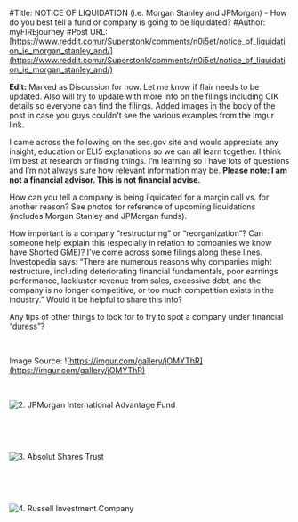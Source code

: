 #Title: NOTICE OF LIQUIDATION (i.e. Morgan Stanley and JPMorgan) - How do you best tell a fund or company is going to be liquidated?
#Author: myFIREjourney
#Post URL: [https://www.reddit.com/r/Superstonk/comments/n0i5et/notice_of_liquidation_ie_morgan_stanley_and/](https://www.reddit.com/r/Superstonk/comments/n0i5et/notice_of_liquidation_ie_morgan_stanley_and/)


**Edit:** Marked as Discussion for now. Let me know if flair needs to be updated. Also will try to update with more info on the filings including CIK details so everyone can find the filings. Added images in the body of the post in case you guys couldn't see the various examples from the Imgur link.

I came across the following on the sec.gov site and would appreciate any insight, education or ELI5 explanations so we can all learn together. I think I’m best at research or finding things. I’m learning so I have lots of questions and I’m not always sure how relevant information may be. **Please note: I am not a financial advisor. This is not financial advise.**

How can you tell a company is being liquidated for a margin call vs. for another reason? See photos for reference of upcoming liquidations (includes Morgan Stanley and JPMorgan funds).

How important is a company “restructuring” or “reorganization”? Can someone help explain this (especially in relation to companies we know have Shorted GME)? I’ve come across some filings along these lines. Investopedia says: “There are numerous reasons why companies might restructure, including deteriorating financial fundamentals, poor earnings performance, lackluster revenue from sales, excessive debt, and the company is no longer competitive, or too much competition exists in the industry.” Would it be helpful to share this info?

Any tips of other things to look for to try to spot a company under financial “duress”?

&#x200B;

Image Source: ![https://imgur.com/gallery/jOMYThR](https://imgur.com/gallery/jOMYThR)

&#x200B;

![2. JPMorgan International Advantage Fund](https://preview.redd.it/bsf2hajw2yv61.png?width=828&format=png&auto=webp&s=c090a642df938a455bd8e603d1e6cc70cd7f9cfe)

&#x200B;

&#x200B;

![3. Absolut Shares Trust](https://preview.redd.it/it3tksk13yv61.png?width=828&format=png&auto=webp&s=39192ca3cee7cfbc91510248057d67e82889108d)

&#x200B;

&#x200B;

![4. Russell Investment Company](https://preview.redd.it/blzrd7w63yv61.png?width=828&format=png&auto=webp&s=e75f814d645d37d0209a4851ba07de65d534fbb6)